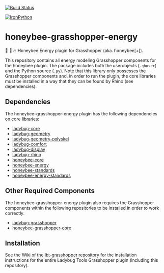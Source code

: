 [![Build Status](https://travis-ci.com/ladybug-tools/honeybee-grasshopper-energy.svg?branch=master)](https://travis-ci.com/ladybug-tools/honeybee-grasshopper-energy)

[![IronPython](https://img.shields.io/badge/ironpython-2.7-red.svg)](https://github.com/IronLanguages/ironpython2/releases/tag/ipy-2.7.8/)

# honeybee-grasshopper-energy

:honeybee: :green_book: :fire: Honeybee Energy plugin for Grasshopper (aka. honeybee[+]).

This repository contains all energy modeling Grasshopper components for the honeybee
plugin. The package includes both the userobjects (`.ghuser`) and the Python
source (`.py`). Note that this library only possesses the Grasshopper components
and, in order to run the plugin, the core libraries must be installed in a way that
they can be found by Rhino (see dependencies).

## Dependencies

The honeybee-grasshopper-energy plugin has the following dependencies on core libraries:

* [ladybug-core](https://github.com/ladybug-tools/ladybug)
* [ladybug-geometry](https://github.com/ladybug-tools/ladybug-geometry)
* [ladybug-geometry-polyskel](https://github.com/ladybug-tools/ladybug-geometry-polyskel)
* [ladybug-comfort](https://github.com/ladybug-tools/ladybug-comfort)
* [ladybug-display](https://github.com/ladybug-tools/ladybug-display)
* [ladybug-rhino](https://github.com/ladybug-tools/ladybug-rhino)
* [honeybee-core](https://github.com/ladybug-tools/honeybee-core)
* [honeybee-energy](https://github.com/ladybug-tools/honeybee-energy)
* [honeybee-standards](https://github.com/ladybug-tools/honeybee-standards)
* [honeybee-energy-standards](https://github.com/ladybug-tools/honeybee-energy-standards)

## Other Required Components

The honeybee-grasshopper-energy plugin also requires the Grasshopper components within the
following repositories to be installed in order to work correctly:

* [ladybug-grasshopper](https://github.com/ladybug-tools/ladybug-grasshopper)
* [honeybee-grasshopper-core](https://github.com/ladybug-tools/honeybee-grasshopper-core)

## Installation

See the [Wiki of the lbt-grasshopper repository](https://github.com/ladybug-tools/lbt-grasshopper/wiki)
for the installation instructions for the entire Ladybug Tools Grasshopper plugin
(including this repository).

